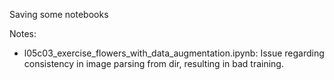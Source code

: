 Saving some notebooks

Notes:
- l05c03_exercise_flowers_with_data_augmentation.ipynb: Issue regarding consistency in image parsing from dir, resulting in bad training.
